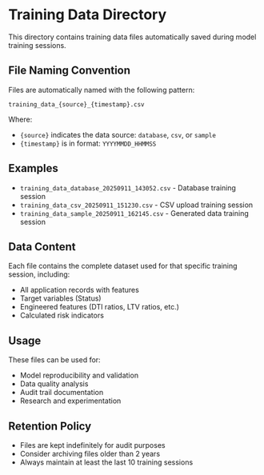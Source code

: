 # Training Data Directory

This directory contains training data files automatically saved during model training sessions.

## File Naming Convention

Files are automatically named with the following pattern:
```
training_data_{source}_{timestamp}.csv
```

Where:
- `{source}` indicates the data source: `database`, `csv`, or `sample`
- `{timestamp}` is in format: `YYYYMMDD_HHMMSS`

## Examples

- `training_data_database_20250911_143052.csv` - Database training session
- `training_data_csv_20250911_151230.csv` - CSV upload training session
- `training_data_sample_20250911_162145.csv` - Generated data training session

## Data Content

Each file contains the complete dataset used for that specific training session, including:
- All application records with features
- Target variables (Status)
- Engineered features (DTI ratios, LTV ratios, etc.)
- Calculated risk indicators

## Usage

These files can be used for:
- Model reproducibility and validation
- Data quality analysis
- Audit trail documentation
- Research and experimentation

## Retention Policy

- Files are kept indefinitely for audit purposes
- Consider archiving files older than 2 years
- Always maintain at least the last 10 training sessions
